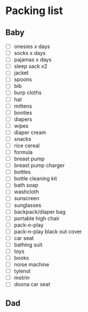 # Packing list

## Baby
- [ ] onesies x days
- [ ] socks x days
- [ ] pajamas x days
- [ ] sleep sack x2
- [ ] jacket
- [ ] spoons
- [ ] bib
- [ ] burp cloths
- [ ] hat
- [ ] mittens
- [ ] booties
- [ ] diapers
- [ ] wipes
- [ ] diaper cream
- [ ] snacks
- [ ] rice cereal
- [ ] formula
- [ ] breast pump
- [ ] breast pump charger
- [ ] bottles
- [ ] bottle cleaning kit
- [ ] bath soap
- [ ] washcloth
- [ ] sunscreen
- [ ] sunglasses
- [ ] backpack/diaper bag
- [ ] portable high chair
- [ ] pack-n-play
- [ ] pack-n-play black out cover
- [ ] car seat
- [ ] bathing suit
- [ ] toys
- [ ] books
- [ ] noise machine
- [ ] tylenol
- [ ] motrin
- [ ] doona car seat

## Dad

